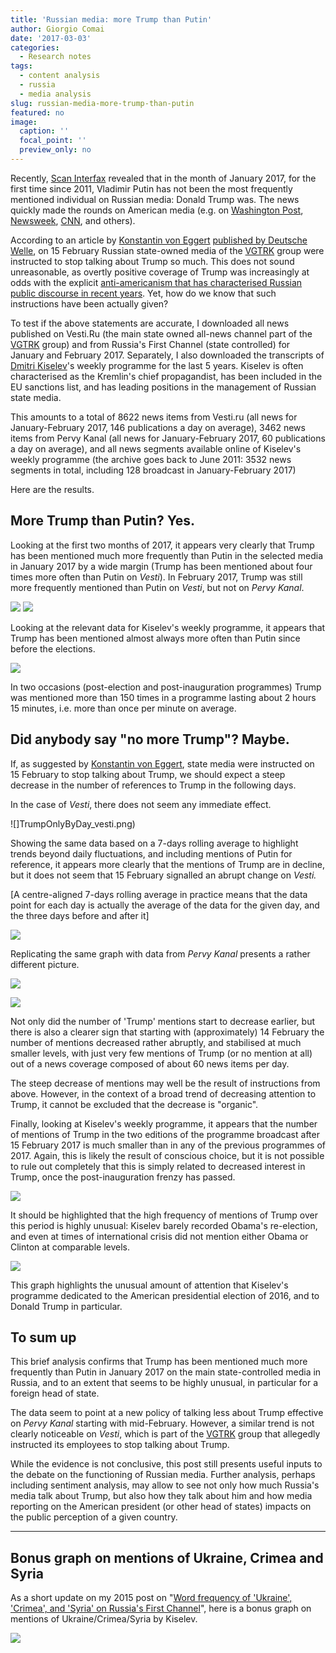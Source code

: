```yaml
---
title: 'Russian media: more Trump than Putin'
author: Giorgio Comai
date: '2017-03-03'
categories:
  - Research notes
tags:
  - content analysis
  - russia
  - media analysis
slug: russian-media-more-trump-than-putin
featured: no
image:
  caption: ''
  focal_point: ''
  preview_only: no
---
```



Recently, [Scan Interfax](http://www.interfax.ru/russia/547952) revealed that in the month of January 2017, for the first time since 2011, Vladimir Putin has not been the most frequently mentioned individual on Russian media: Donald Trump was. The news quickly made the rounds on American media (e.g. on [Washington Post](https://www.washingtonpost.com/news/politics/wp/2017/02/01/the-only-person-more-popular-in-russian-media-than-putin-trump/?utm_term=.8ee8415ccca8), [Newsweek](http://europe.newsweek.com/trump-putin-most-mentioned-russian-press-media-553661?rm=eu), [CNN](http://edition.cnn.com/2017/02/17/politics/russia-trump-relationship-analysis-chance/), and others).

According to an article by [Konstantin von Eggert](https://twitter.com/kvoneggert) [published by Deutsche Welle](http://www.dw.com/ru/%D0%BA%D0%BE%D0%BC%D0%BC%D0%B5%D0%BD%D1%82%D0%B0%D1%80%D0%B8%D0%B9-%D1%82%D1%80%D0%B0%D0%BC%D0%BF-%D1%82%D0%B5%D0%BF%D0%B5%D1%80%D1%8C-%D0%BD%D0%B5-%D0%BD%D0%B0%D1%88/a-37578453?maca=rus-tco-dw), on 15 February Russian state-owned media of the [VGTRK](https://en.wikipedia.org/wiki/VGTRK) group were instructed to stop talking about Trump so much. This does not sound unreasonable, as overtly positive coverage of Trump was increasingly at odds with the explicit [anti-americanism that has characterised Russian public discourse in recent years](http://carnegie.ru/commentary/?fa=60457). Yet, how do we know that such instructions have been actually given?

To test if the above statements are accurate, I downloaded all news published on Vesti.Ru (the main state owned all-news channel part of the [VGTRK](https://en.wikipedia.org/wiki/VGTRK) group) and from Russia's First Channel (state controlled) for January and February 2017. Separately, I also downloaded the transcripts of [Dmitri Kiselev](https://en.wikipedia.org/wiki/Dmitry_Kiselyov)'s weekly programme for the last 5 years. Kiselev is often characterised as the Kremlin's chief propagandist, has been included in the EU sanctions list, and has leading positions in the management of Russian state media.

This amounts to a total of 8622 news items from Vesti.ru (all news for January-February 2017, 146 publications a day on average), 3462 news items from Pervy Kanal (all news for January-February 2017, 60 publications a day on average), and all news segments available online of Kiselev's weekly programme (the archive goes back to June 2011: 3532 news segments in total, including 128 broadcast in January-February 2017)

Here are the results.

More Trump than Putin? Yes.
---------------------------

Looking at the first two months of 2017, it appears very clearly that Trump has been mentioned much more frequently than Putin in the selected media in January 2017 by a wide margin (Trump has been mentioned about four times more often than Putin on *Vesti*). In February 2017, Trump was still more frequently mentioned than Putin on *Vesti*, but not on *Pervy Kanal*.

![](01-PutinTrumpBarchart_vesti.png)
![](02-PutinTrumpBarchart_Pervy.png)

Looking at the relevant data for Kiselev's weekly programme, it appears that Trump has been mentioned almost always more often than Putin since before the elections.

![](TrumpPutinKiselev.png)

In two occasions (post-election and post-inauguration programmes) Trump was mentioned more than 150 times in a programme lasting about 2 hours 15 minutes, i.e. more than once per minute on average.

Did anybody say "no more Trump"? Maybe.
---------------------------------------

If, as suggested by [Konstantin von Eggert](https://twitter.com/kvoneggert), state media were instructed on 15 February to stop talking about Trump, we should expect a steep decrease in the number of references to Trump in the following days.

In the case of *Vesti*, there does not seem any immediate effect.

![]TrumpOnlyByDay_vesti.png)

Showing the same data based on a 7-days rolling average to highlight trends beyond daily fluctuations, and including mentions of Putin for reference, it appears more clearly that the mentions of Trump are in decline, but it does not seem that 15 February signalled an abrupt change on *Vesti.*

[A centre-aligned 7-days rolling average in practice means that the data point for each day is actually the average of the data for the given day, and the three days before and after it]

![](TrumpPutin7_vesti.png)

Replicating the same graph with data from  *Pervy Kanal* presents a rather different picture.

![](TrumpOnlyByDay_Pervy.png)

![](TrumpPutin7_Pervy.png)

Not only did the number of 'Trump' mentions start to decrease earlier, but there is also a clearer sign that starting with (approximately) 14 February the number of mentions decreased rather abruptly, and stabilised at much smaller levels, with just very few mentions of Trump (or no mention at all) out of a news coverage composed of about 60 news items per day.

The steep decrease of mentions may well be the result of instructions from above. However, in the context of a broad trend of decreasing attention to Trump, it cannot be excluded that the decrease is "organic".

Finally, looking at Kiselev's weekly programme, it appears that the number of mentions of Trump in the two editions of the programme broadcast after 15 February 2017 is much smaller than in any of the previous programmes of 2017. Again, this is likely the result of  conscious choice, but it is not possible to rule out completely that this is simply related to decreased interest in Trump, once the post-inauguration frenzy has passed.

![](TrumpOnly_Byprogramme_barchart.png)

It should be highlighted that the high frequency of mentions of Trump over this period is highly unusual: Kiselev barely recorded Obama's re-election, and even at times of international crisis did not mention either Obama or Clinton at comparable levels.

![](ObamaClintonTrump_LongTermKiselev.png)

This graph highlights the unusual amount of attention that Kiselev's programme dedicated to the American presidential election of 2016, and to Donald Trump in particular.

To sum up
---------

This brief analysis confirms that Trump has been mentioned much more frequently than Putin in January 2017 on the main state-controlled media in Russia, and to an extent that seems to be highly unusual, in particular for a foreign head of state.

The data seem to point at a new policy of talking less about Trump effective on *Pervy Kanal* starting with mid-February. However, a similar trend is not clearly noticeable on *Vesti*, which is part of the [VGTRK](https://en.wikipedia.org/wiki/VGTRK) group that allegedly instructed its employees to stop talking about Trump.

While the evidence is not conclusive, this post still presents useful inputs to the debate on the functioning of Russian media. Further analysis, perhaps including sentiment analysis, may allow to see not only how much Russia's media talk about Trump, but also how they talk about him and how media reporting on the American president (or other head of states) impacts on the public perception of a given country.

* * * * *

Bonus graph on mentions of Ukraine, Crimea and Syria
----------------------------------------------------

As a short update on my 2015 post on "[Word frequency of 'Ukraine', 'Crimea', and 'Syria' on Russia's First Channel](./2015-11-03-word-frequency-of-ukraine-crimea-and-syria-on-russias-first-channel/)", here is a bonus graph on mentions of Ukraine/Crimea/Syria by Kiselev.

![](CrimeaSyriaUkraine.png)

